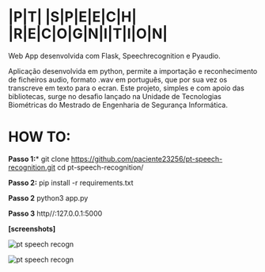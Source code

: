 # |P|T|  |S|P|E|E|C|H|  |R|E|C|O|G|N|I|T|I|O|N|

Web App desenvolvida com Flask, Speechrecognition e Pyaudio.

Aplicação desenvolvida em python, permite a importação e reconhecimento de ficheiros audio, formato .wav em português, que por sua vez os transcreve em texto para o ecran.
Este projeto, simples e com apoio das bibliotecas, surge no desafio lançado na Unidade de Tecnologias Biométricas do Mestrado de Engenharia de Segurança Informática.

# HOW TO:

**Passo 1:*** git clone https://github.com/paciente23256/pt-speech-recognition.git
              cd pt-speech-recognition/
              
**Passo 2:** pip install -r requirements.txt

**Passo 2** python3 app.py

**Passo 3** http//:127.0.0.1:5000



**[screenshots]**

![pt speech recogn](https://github.com/paciente23256/speech-recognition/blob/main/static/app_sceenshot_01?raw=true "pt speech recogn")

![pt speech recogn](https://github.com/paciente23256/speech-recognition/blob/main/static/app_sceenshot_02?raw=true "pt speech recogn")
